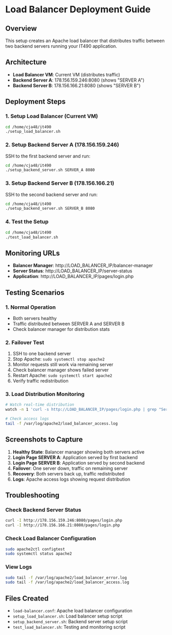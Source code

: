 # Load Balancer Deployment Guide

## Overview
This setup creates an Apache load balancer that distributes traffic between two backend servers running your IT490 application.

## Architecture
- **Load Balancer VM**: Current VM (distributes traffic)
- **Backend Server A**: 178.156.159.246:8080 (shows "SERVER A")
- **Backend Server B**: 178.156.166.21:8080 (shows "SERVER B")

## Deployment Steps

### 1. Setup Load Balancer (Current VM)
```bash
cd /home/cja48/it490
./setup_load_balancer.sh
```

### 2. Setup Backend Server A (178.156.159.246)
SSH to the first backend server and run:
```bash
cd /home/cja48/it490
./setup_backend_server.sh SERVER_A 8080
```

### 3. Setup Backend Server B (178.156.166.21)
SSH to the second backend server and run:
```bash
cd /home/cja48/it490
./setup_backend_server.sh SERVER_B 8080
```

### 4. Test the Setup
```bash
cd /home/cja48/it490
./test_load_balancer.sh
```

## Monitoring URLs
- **Balancer Manager**: http://LOAD_BALANCER_IP/balancer-manager
- **Server Status**: http://LOAD_BALANCER_IP/server-status
- **Application**: http://LOAD_BALANCER_IP/pages/login.php

## Testing Scenarios

### 1. Normal Operation
- Both servers healthy
- Traffic distributed between SERVER A and SERVER B
- Check balancer manager for distribution stats

### 2. Failover Test
1. SSH to one backend server
2. Stop Apache: `sudo systemctl stop apache2`
3. Monitor requests still work via remaining server
4. Check balancer manager shows failed server
5. Restart Apache: `sudo systemctl start apache2`
6. Verify traffic redistribution

### 3. Load Distribution Monitoring
```bash
# Watch real-time distribution
watch -n 1 'curl -s http://LOAD_BALANCER_IP/pages/login.php | grep "Served by"'

# Check access logs
tail -f /var/log/apache2/load_balancer_access.log
```

## Screenshots to Capture

1. **Healthy State**: Balancer manager showing both servers active
2. **Login Page SERVER A**: Application served by first backend
3. **Login Page SERVER B**: Application served by second backend
4. **Failover**: One server down, traffic on remaining server
5. **Recovery**: Both servers back up, traffic redistributed
6. **Logs**: Apache access logs showing request distribution

## Troubleshooting

### Check Backend Server Status
```bash
curl -I http://178.156.159.246:8080/pages/login.php
curl -I http://178.156.166.21:8080/pages/login.php
```

### Check Load Balancer Configuration
```bash
sudo apache2ctl configtest
sudo systemctl status apache2
```

### View Logs
```bash
sudo tail -f /var/log/apache2/load_balancer_error.log
sudo tail -f /var/log/apache2/load_balancer_access.log
```

## Files Created
- `load-balancer.conf`: Apache load balancer configuration
- `setup_load_balancer.sh`: Load balancer setup script
- `setup_backend_server.sh`: Backend server setup script
- `test_load_balancer.sh`: Testing and monitoring script